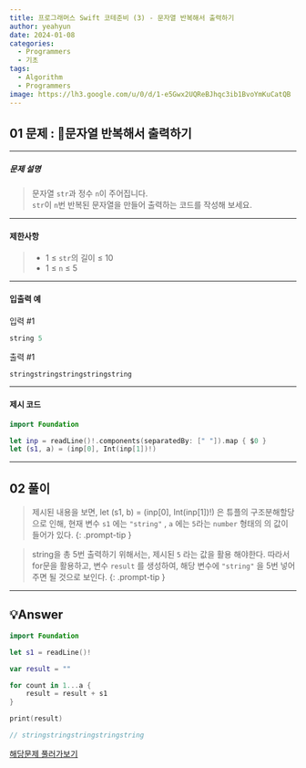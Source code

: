 ```yaml
---
title: 프로그래머스 Swift 코테준비 (3) - 문자열 반복해서 출력하기
author: yeahyun
date: 2024-01-08
categories:
  - Programmers
  - 기초
tags:
  - Algorithm
  - Programmers
image: https://lh3.google.com/u/0/d/1-e5Gwx2UQReBJhqc3ib1BvoYmKuCatQB
---
```

## 01 문제 : 문자열 반복해서 출력하기

---
##### 문제 설명

> 문자열 `str`과 정수 `n`이 주어집니다.  
`str`이 `n`번 반복된 문자열을 만들어 출력하는 코드를 작성해 보세요.

---
#### 제한사항

> - 1 ≤ `str`의 길이 ≤ 10
> - 1 ≤ `n` ≤ 5
  
- ---
#### 입출력 예

입력 #1
```swift
string 5
```

출력 #1
```swift
stringstringstringstringstring
```



---

#### 제시 코드

```swift
import Foundation

let inp = readLine()!.components(separatedBy: [" "]).map { $0 }
let (s1, a) = (inp[0], Int(inp[1])!)
```



---

## 02 풀이

>제시된 내용을 보면,
>let (s1, b) = (inp[0], Int(inp[1])!) 은 튜플의 구조분해할당으로 인해, 
현재 변수 `s1` 에는 `"string"` , `a` 에는 `5`라는 `number` 형태의 의 값이 들어가 있다.
{: .prompt-tip }

>string을 총 5번 출력하기 위해서는, 제시된 `5` 라는 값을 활용 해야한다.
>따라서 for문을 활용하고, 변수 `result` 를 생성하여, 해당 변수에 `"string"` 을 5번 넣어주면 될 것으로 보인다.
>{: .prompt-tip }



---

## 💡Answer

```swift
import Foundation

let s1 = readLine()!

var result = ""

for count in 1...a {
    result = result + s1
}

print(result)

// stringstringstringstringstring
```


[해당문제 풀러가보기](https://school.programmers.co.kr/learn/courses/30/lessons/181950)